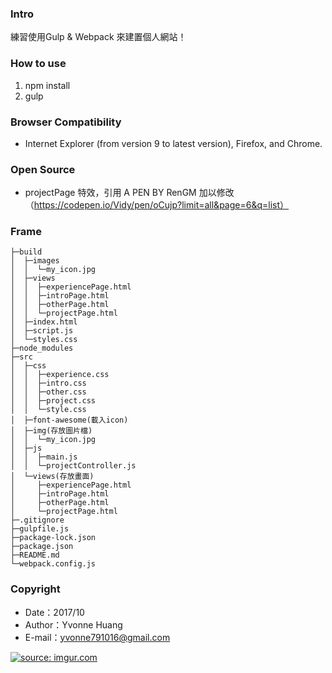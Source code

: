 ### Intro
練習使用Gulp & Webpack 來建置個人網站！

### How to use
 1. npm install
 2. gulp

### Browser Compatibility
 - Internet Explorer (from version 9 to latest version), Firefox, and Chrome.

### Open Source
 - projectPage 特效，引用 A PEN BY RenGM 加以修改（https://codepen.io/Vidy/pen/oCujp?limit=all&page=6&q=list）

### Frame
 ```
├─build
│  ├─images
│  │  └─my_icon.jpg
│  ├─views
│  │  ├─experiencePage.html
│  │  ├─introPage.html
│  │  ├─otherPage.html
│  │  └─projectPage.html
│  ├─index.html
│  ├─script.js
│  └─styles.css
├─node_modules
├─src
│  ├─css
│  │  ├─experience.css
│  │  ├─intro.css
│  │  ├─other.css
│  │  ├─project.css
│  │  └─style.css
│  ├─font-awesome(載入icon)
│  ├─img(存放圖片檔)
│  │  └─my_icon.jpg
│  ├─js
│  │  ├─main.js
│  │  └─projectController.js 
│  └─views(存放畫面)
│     ├─experiencePage.html
│     ├─introPage.html
│     ├─otherPage.html
│     └─projectPage.html
├─.gitignore
├─gulpfile.js
├─package-lock.json
├─package.json
├─README.md
└─webpack.config.js
```

### Copyright
 - Date：2017/10
 - Author：Yvonne Huang
 - E-mail：yvonne791016@gmail.com
 
<a href="https://imgur.com/DwOVC0X"><img src="https://i.imgur.com/DwOVC0X.png" title="source: imgur.com" /></a>
